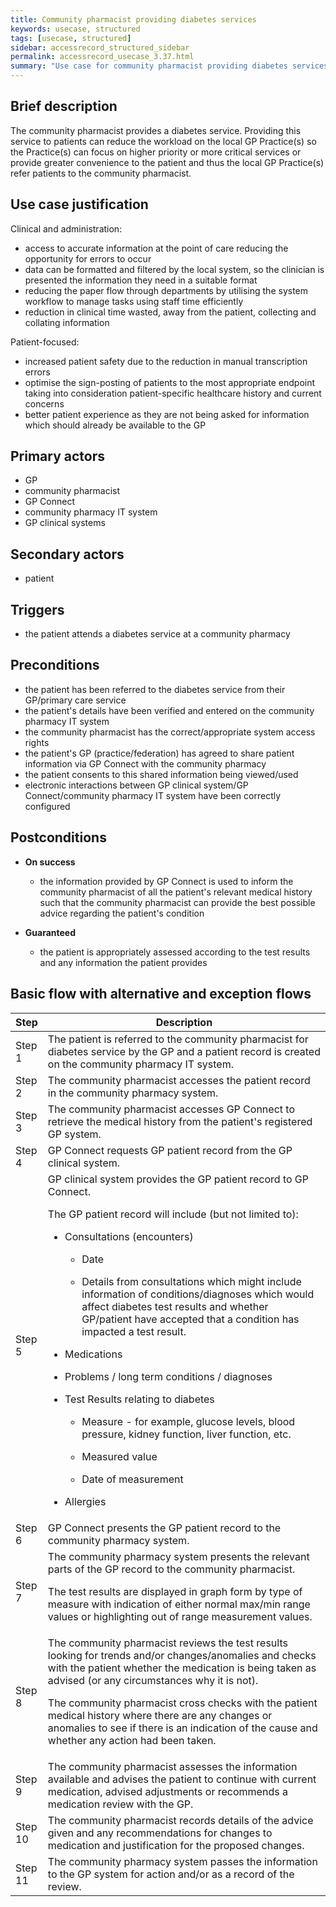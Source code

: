 ```yaml
---
title: Community pharmacist providing diabetes services
keywords: usecase, structured
tags: [usecase, structured] 
sidebar: accessrecord_structured_sidebar
permalink: accessrecord_usecase_3.37.html
summary: "Use case for community pharmacist providing diabetes services"
---
```


## Brief description 

The community pharmacist provides a diabetes service. Providing this service to patients can reduce the workload on the local GP Practice(s) so the Practice(s) can focus on higher priority or more critical services or provide greater convenience to the patient and thus the local GP Practice(s) refer patients to the community pharmacist.

## Use case justification 

Clinical and administration:

  - access to accurate information at the point of care reducing the opportunity for errors to occur
  - data can be formatted and filtered by the local system, so the clinician is presented the information they need in a suitable format
  - reducing the paper flow through departments by utilising the system workflow to manage tasks using staff time efficiently
  - reduction in clinical time wasted, away from the patient, collecting and collating information

Patient-focused:

  - increased patient safety due to the reduction in manual transcription errors
  - optimise the sign-posting of patients to the most appropriate endpoint taking into consideration patient-specific healthcare history and current concerns
  - better patient experience as they are not being asked for information which should already be available to the GP

## Primary actors 

  - GP
  - community pharmacist
  - GP Connect
  - community pharmacy IT system
  - GP clinical systems

## Secondary actors 

  - patient

## Triggers 

  - the patient attends a diabetes service at a community pharmacy

## Preconditions 

  - the patient has been referred to the diabetes service from their GP/primary care service
  - the patient's details have been verified and entered on the community pharmacy IT system
  - the community pharmacist has the correct/appropriate system access rights
  - the patient's GP (practice/federation) has agreed to share patient information via GP Connect with the community pharmacy
  - the patient consents to this shared information being viewed/used
  - electronic interactions between GP clinical system/GP Connect/community pharmacy IT system have been correctly configured

## Postconditions 

  - **On success**
    
      - the information provided by GP Connect is used to inform the community pharmacist of all the patient's relevant medical history such that the community pharmacist can provide the best possible advice regarding the patient's condition

  - **Guaranteed**
    
      - the patient is appropriately assessed according to the test results and any information the patient provides

## Basic flow with alternative and exception flows 

<table>
<thead>
<tr class="header">
<th width="10%"><strong>Step</strong></th>
<th><strong>Description</strong></th>
</tr>
</thead>
<tbody>
<tr class="odd">
<td>Step 1</td>
<td>The patient is referred to the community pharmacist for diabetes service by the GP and a patient record is created on the community pharmacy IT system.</td>
</tr>
<tr class="even">
<td>Step 2</td>
<td>The community pharmacist accesses the patient record in the community pharmacy system.</td>
</tr>
<tr class="odd">
<td>Step 3</td>
<td>The community pharmacist accesses GP Connect to retrieve the medical history from the patient's registered GP system.</td>
</tr>
<tr class="even">
<td>Step 4</td>
<td>GP Connect requests GP patient record from the GP clinical system.</td>
</tr>
<tr class="odd">
<td>Step 5</td>
<td>GP clinical system provides the GP patient record to GP Connect.
<p>The GP patient record will include (but not limited to):</p>
<ul>
<li><p>Consultations (encounters)</p>
<ul>
<li><p>Date</p></li>
<li><p>Details from consultations which might include information of conditions/diagnoses which would affect diabetes test results and whether GP/patient have accepted that a condition has impacted a test result.</p></li>
</ul></li>
<li><p>Medications</p></li>
<li><p>Problems / long term conditions / diagnoses</p></li>
<li><p>Test Results relating to diabetes</p>
<ul>
<li><p>Measure - for example, glucose levels, blood pressure, kidney function, liver function, etc.</p></li>
<li><p>Measured value</p></li>
<li><p>Date of measurement</p></li>
</ul></li>
<li><p>Allergies</p></li>
</ul></td>
</tr>
<tr class="even">
<td>Step 6</td>
<td>GP Connect presents the GP patient record to the community pharmacy system.</td>
</tr>
<tr class="odd">
<td>Step 7</td>
<td>The community pharmacy system presents the relevant parts of the GP record to the community pharmacist.
<p>The test results are displayed in graph form by type of measure with indication of either normal max/min range values or highlighting out of range measurement values.</p></td>
</tr>
<tr class="even">
<td>Step 8</td>
<td>The community pharmacist reviews the test results looking for trends and/or changes/anomalies and checks with the patient whether the medication is being taken as advised (or any circumstances why it is not).
<p>The community pharmacist cross checks with the patient medical history where there are any changes or anomalies to see if there is an indication of the cause and whether any action had been taken.</p></td>
</tr>
<tr class="odd">
<td>Step 9</td>
<td>The community pharmacist assesses the information available and advises the patient to continue with current medication, advised adjustments or recommends a medication review with the GP.</td>
</tr>
<tr class="even">
<td>Step 10</td>
<td>The community pharmacist records details of the advice given and any recommendations for changes to medication and justification for the proposed changes.</td>
</tr>
<tr class="odd">
<td>Step 11</td>
<td>The community pharmacy system passes the information to the GP system for action and/or as a record of the review.</td>
</tr>
</tbody>
</table>
